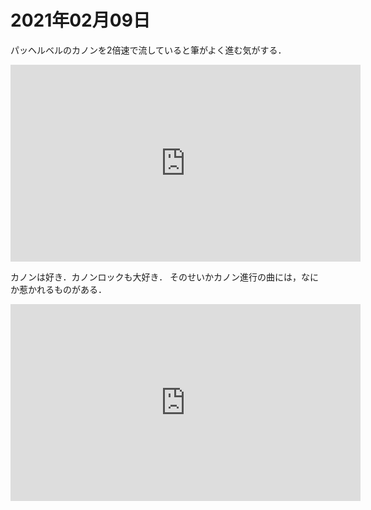 # 2021年02月09日 


パッヘルベルのカノンを2倍速で流していると筆がよく進む気がする．


<iframe width="560" height="315" src="https://www.youtube.com/embed/ZrmqqFUVT8Y" frameborder="0" allow="accelerometer; autoplay; clipboard-write; encrypted-media; gyroscope; picture-in-picture" allowfullscreen></iframe>





カノンは好き．カノンロックも大好き．
そのせいかカノン進行の曲には，なにか惹かれるものがある．


<iframe width="560" height="315" src="https://www.youtube.com/embed/hwBbI28gkRM" frameborder="0" allow="accelerometer; autoplay; clipboard-write; encrypted-media; gyroscope; picture-in-picture" allowfullscreen></iframe>